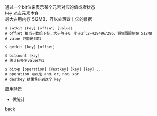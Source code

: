 通过一个bit位来表示某个元素对应的值或者状态  
key 对应元素本身  
最大占用内存 512MB，可以处理四十亿的数据  

```
$ setbit [key] [offset] [value]  
# offset 相当于数组下标，大于等于0，小于2^32=4294967296，将位图限制在 512MB  
# value 只能是0或1  

$ getbit [key] [offset]  

$ bitcount [key]
# 统计有多少value为1  

$ bitop [operation] [destkey] [key] [key] ...
# operation 可以是 and、or、not、xor  
# destkey 结果保存到这个 key
```

应用场景  
- 做统计

[back](../15.md)  